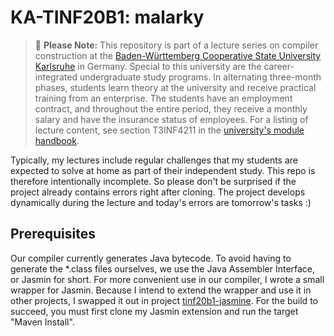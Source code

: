 # KA-TINF20B1: malarky

> 📝 **Please Note:** This repository is part of a lecture series on compiler construction at the [Baden-Württemberg Cooperative State University Karlsruhe](https://www.karlsruhe.dhbw.de/en/general/about-dhbw-karlsruhe.html) in Germany. Special to this university are the career-integrated undergraduate study programs. In alternating three-month phases, students learn theory at the university and receive practical training from an enterprise. The students have an employment contract, and throughout the entire period, they receive a monthly salary and have the insurance status of employees. For a listing of lecture content, see section T3INF4211 in the [university's module handbook](https://www.dhbw.de/fileadmin/user/public/SP/KA/Informatik/Informatik.pdf).

Typically, my lectures include regular challenges that my students are expected to solve at home as part of their independent study. This repo is therefore intentionally incomplete. So please don't be surprised if the project already contains errors right after cloning. The project develops dynamically during the lecture and today's errors are tomorrow's tasks :)

## Prerequisites
Our compiler currently generates Java bytecode. To avoid having to generate the *.class files ourselves, we use the Java Assembler Interface, or Jasmin for short. For more convenient use in our compiler, I wrote a small wrapper for Jasmin. Because I intend to extend the wrapper and use it in other projects, I swapped it out in project [tinf20b1-jasmine](https://github.com/caput-lectoris/tinf20b1-jasmine). For the build to succeed, you must first clone my Jasmin extension and run the target "Maven Install".
